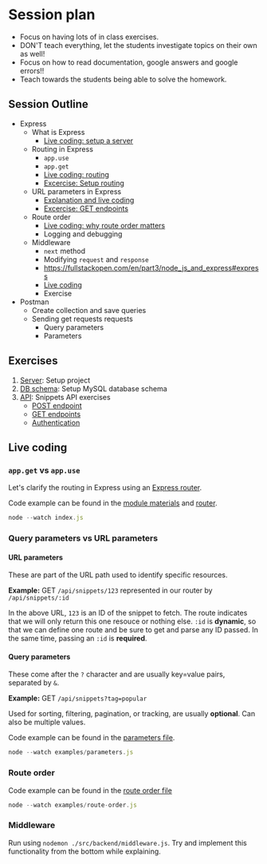 # Session plan

- Focus on having lots of in class exercises.
- DON'T teach everything, let the students investigate topics on their own as well!
- Focus on how to read documentation, google answers and google errors!!
- Teach towards the students being able to solve the homework.

## Session Outline

- Express
  - What is Express
    - [Live coding: setup a server](./session-materials/01-server.md)
  - Routing in Express
    - `app.use`
    - `app.get`
    - [Live coding: routing](#appget-vs-appuse)
    - [Excercise: Setup routing](./session-materials/03-api.md)
  - URL parameters in Express
    - [Explanation and live coding](#query-parameters-vs-url-parameters)
    - [Excercise: GET endpoints](./session-materials/05-get-endpoints.md)
  - Route order
    - [Live coding: why route order matters](#route-order)
    - Logging and debugging
  - Middleware
    - `next` method
    - Modifying `request` and `response`
    - <https://fullstackopen.com/en/part3/node_js_and_express#express>
    - [Live coding](#middleware)
    - Exercise
- Postman
  - Create collection and save queries
  - Sending get requests requests
    - Query parameters
    - Parameters

## Exercises

1. [Server](./session-materials/01-server.md): Setup project
1. [DB schema](./session-materials/02-schema.md): Setup MySQL database schema
1. [API](./session-materials/03-api.md): Snippets API exercises
   - [POST endpoint](./session-materials/04-post-endpoint.md)
   - [GET endpoints](./session-materials/05-get-endpoints.md)
   - [Authentication](./session-materials/06-auth.md)

## Live coding

### `app.get` vs `app.use`

Let's clarify the routing in Express using an [Express router](https://expressjs.com/en/starter/basic-routing.html).

Code example can be found in the [module materials](../module-materials/index.js) and [router](../module-materials/examples/router.js).

```js
node --watch index.js
```

### Query parameters vs URL parameters

#### URL parameters

These are part of the URL path used to identify specific resources.

**Example:** GET `/api/snippets/123` represented in our router by `/api/snippets/:id`

In the above URL, `123` is an ID of the snippet to fetch. The route indicates that we will only return this one resouce or nothing else. `:id` is **dynamic**, so that we can define one route and be sure to get and parse any ID passed. In the same time, passing an `:id` is **required**.

#### Query parameters

These come after the `?` character and are usually key=value pairs, separated by `&`.

**Example:** GET `/api/snippets?tag=popular`

Used for sorting, filtering, pagination, or tracking, are usually **optional**. Can also be multiple values.

Code example can be found in the [parameters file](../module-materials/examples/parameters.js).

```js
node --watch examples/parameters.js
```

### Route order

Code example can be found in the [route order file](../module-materials/examples/route-order.js)

```js
node --watch examples/route-order.js
```

### Middleware

Run using `nodemon ./src/backend/middleware.js`. Try and implement this functionality from the bottom while explaining.
